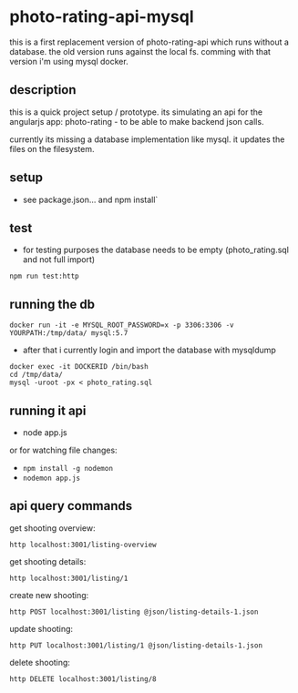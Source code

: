 
# photo-rating-api-mysql

this is a first replacement version of photo-rating-api which runs without a database. the old version runs against the local fs. comming with that version i'm using mysql docker.

## description
this is a quick project setup / prototype. its simulating an api for the angularjs app: photo-rating - to be able to make backend json calls.

currently its missing a database implementation like mysql. it updates the files on the filesystem.

## setup
- see package.json... and npm install`

## test

- for testing purposes the database needs to be empty (photo_rating.sql and not full import)
```
npm run test:http
```

## running the db
```
docker run -it -e MYSQL_ROOT_PASSWORD=x -p 3306:3306 -v YOURPATH:/tmp/data/ mysql:5.7
```
- after that i currently login and import the database with mysqldump
```
docker exec -it DOCKERID /bin/bash
cd /tmp/data/
mysql -uroot -px < photo_rating.sql
```

## running it api

- node app.js

or for watching file changes:

- ```npm install -g nodemon```
- ```nodemon app.js```

## api query commands

get shooting overview:

```http localhost:3001/listing-overview```

get shooting details:

```http localhost:3001/listing/1```

create new shooting:

```http POST localhost:3001/listing @json/listing-details-1.json```

update shooting:

```http PUT localhost:3001/listing/1 @json/listing-details-1.json```

delete shooting:

```http DELETE localhost:3001/listing/8```